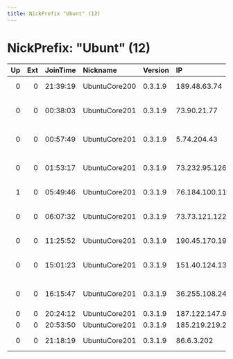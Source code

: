 ```yaml
---
title: NickPrefix "Ubunt" (12)
---
```


# NickPrefix: "Ubunt" (12)

|   Up |   Ext | JoinTime   | Nickname      | Version   | IP              | AS                                       | CC   |   ORp |   Dirp | OS    | Contact   |   eFamMembers |
|-----:|------:|:-----------|:--------------|:----------|:----------------|:-----------------------------------------|:-----|------:|-------:|:------|:----------|--------------:|
|    0 |     0 | 21:39:19   | UbuntuCore200 | 0.3.1.9   | 189.48.63.74    | Telemar Norte Leste S.A.                 | br   | 40095 |      0 | Linux | None      |             1 |
|    0 |     0 | 00:38:03   | UbuntuCore201 | 0.3.1.9   | 73.90.21.77     | Comcast Cable Communications, LLC        | us   | 43395 |      0 | Linux | None      |             1 |
|    0 |     0 | 00:57:49   | UbuntuCore201 | 0.3.1.9   | 5.74.204.43     | Information Technology Company ITC       | ir   | 45227 |      0 | Linux | None      |             1 |
|    0 |     0 | 01:53:17   | UbuntuCore201 | 0.3.1.9   | 73.232.95.126   | Comcast Cable Communications, LLC        | us   | 46565 |      0 | Linux | None      |             1 |
|    1 |     0 | 05:49:46   | UbuntuCore201 | 0.3.1.9   | 76.184.100.11   | Time Warner Cable Internet LLC           | us   | 34177 |      0 | Linux | None      |             1 |
|    0 |     0 | 06:07:32   | UbuntuCore201 | 0.3.1.9   | 73.73.121.122   | Comcast Cable Communications, LLC        | us   | 40009 |      0 | Linux | None      |             1 |
|    0 |     0 | 11:25:52   | UbuntuCore201 | 0.3.1.9   | 190.45.170.192  | VTR BANDA ANCHA S.A.                     | cl   | 46075 |      0 | Linux | None      |             1 |
|    0 |     0 | 15:01:23   | UbuntuCore201 | 0.3.1.9   | 151.40.124.136  | Wind Telecomunicazioni SpA               | it   | 46553 |      0 | Linux | None      |             1 |
|    0 |     0 | 16:15:47   | UbuntuCore201 | 0.3.1.9   | 36.255.108.249  | Fivenetwork Solution India Pvt Ltd Inter | in   | 35767 |      0 | Linux | None      |             1 |
|    0 |     0 | 20:24:12   | UbuntuCore201 | 0.3.1.9   | 187.122.147.91  | CLARO S.A.                               | br   | 43717 |      0 | Linux | None      |             1 |
|    0 |     0 | 20:53:50   | UbuntuCore201 | 0.3.1.9   | 185.219.219.210 | Nostravant S.l.l.                        | es   | 39985 |      0 | Linux | None      |             1 |
|    0 |     0 | 21:18:19   | UbuntuCore201 | 0.3.1.9   | 86.6.3.202      | Virgin Media Limited                     | gb   | 36323 |      0 | Linux | None      |             1 |
